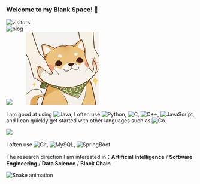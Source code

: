 ### Welcome to my Blank Space! 👋

![visitors](https://visitor-badge.glitch.me/badge?page_id=BlankSpacePlus.BlankSpacePlus.README)&emsp;&emsp;&emsp;&emsp;&emsp;&emsp;&emsp;&emsp;&emsp;&emsp;&emsp;&emsp;&emsp;&emsp;&emsp;&emsp;&emsp;&emsp;&emsp;&emsp;&emsp;&emsp;&emsp;&emsp;&emsp;&emsp;&emsp;&emsp;&emsp;&emsp;&emsp; ![blog](https://img.shields.io/badge/blog-https%3A%2F%2Fblankspace.blog.csdn.net-red)<br>
![](https://github-readme-stats.vercel.app/api?username=BlankSpacePlus&show_icons=true&theme=tokyonight&count_private=true) &emsp;&emsp; [![](images/柴柴.png)](https://blankspace.blog.csdn.net) <br>

I am good at using ![Java](https://img.shields.io/badge/-Java-3f4441?style=plastic&logo=Java), I often use ![Python](https://img.shields.io/badge/-Python-8fcfd1?style=plastic&logo=Python), ![C](https://img.shields.io/badge/-C-8fcfd1?style=plastic&logo=C), ![C++](https://img.shields.io/badge/-C%2B%2B-8fcfd1?style=plastic&logo=C%2B%2B), ![JavaScript](https://img.shields.io/badge/-JavaScript-3f4441?style=plastic&logo=JavaScript), and I can quickly get started with other languages such as ![Go](https://img.shields.io/badge/-Go-3f4441?style=plastic&logo=Go). 

[![](https://github-readme-stats.vercel.app/api/top-langs/?username=BlankSpacePlus&layout=compact)](https://github.com/anuraghazra/github-readme-stats)

I often use ![Git](https://img.shields.io/badge/-Git-black?style=plastic&logo=git), ![MySQL](https://img.shields.io/badge/-MySQL-black?style=plastic&logo=mysql), ![SpringBoot](https://img.shields.io/badge/-SpringBoot-black?style=plastic&logo=springboot)

The research direction I am interested in：**Artificial Intelligence** / **Software Engineering** / **Data Science** / **Block Chain**

![Snake animation](https://github.com/BlankSpacePlus/BlankSpacePlus/blob/output/github-contribution-grid-snake.svg)
